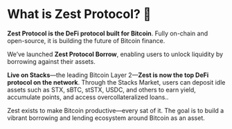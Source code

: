 # What is Zest Protocol? 🍊

**Zest Protocol is the DeFi protocol built for Bitcoin**. Fully on-chain and open-source, it is building the future of Bitcoin finance.

We’ve launched **Zest Protocol Borrow**, enabling users to unlock liquidity by borrowing against their assets.

**Live on Stacks**—the leading Bitcoin Layer 2—**Zest is now the top DeFi protocol on the network**. Through the Stacks Market, users can deposit idle assets such as STX, sBTC, stSTX, USDC, and others to earn yield, accumulate points, and access overcollateralized loans..

Zest exists to make Bitcoin productive—every sat of it. The goal is to build a vibrant borrowing and lending ecosystem around Bitcoin as an asset.
